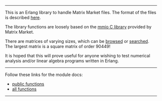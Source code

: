 
---

This is an Erlang library to handle Matrix Market files. The format of
the files is described
[here](https://math.nist.gov/MatrixMarket/formats.html).

The library functions are loosely based on the
[mmio C library](https://math.nist.gov/MatrixMarket/mmio-c.html)
provided by Matrix Market.

There are matrices of varying sizes, which can be
[browsed](https://math.nist.gov/MatrixMarket/data/) or
[searched](https://math.nist.gov/MatrixMarket/searchtool.html). The
largest matrix is a square matrix of order 90449!

It is hoped that this will prove useful for anyone wishing to test
numerical analysis and/or linear algebra programs written in Erlang.

---

Follow these links for the module docs:

* [public functions](edoc/index.html)
* [all functions](edoc_dev/index.html)

---
